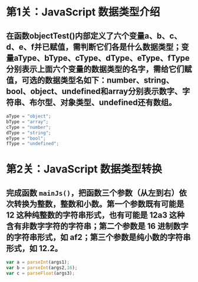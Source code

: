 # 第1关：JavaScript 数据类型介绍

## 在函数objectTest()内部定义了六个变量a、b、c、d、e、f并已赋值，需判断它们各是什么数据类型；变量aType、bType、cType、dType、eType、fType分别表示上面六个变量的数据类型的名字，需给它们赋值，可选的数据类型名如下：number、string、bool、object、undefined和array分别表示数字、字符串、布尔型、对象类型、undefined还有数组。

```javascript
aType = "object";
bType = "array";
cType = "number";
dType = "string";
eType = "bool";
fType = "undefined";
```


# 第2关：JavaScript 数据类型转换

## 完成函数 `mainJs()`，把函数三个参数（从左到右）依次转换为整数，整数和小数。第一个参数既有可能是 12 这种纯整数的字符串形式，也有可能是 12a3 这种含有非数字字符的字符串；第二个参数是 16 进制数字的字符串形式，如 af2；第三个参数是纯小数的字符串形式，如 12.2。

```javascript
var a = parseInt(args1);
var b = parseInt(args2,16);
var c = parseFloat(args3);
```